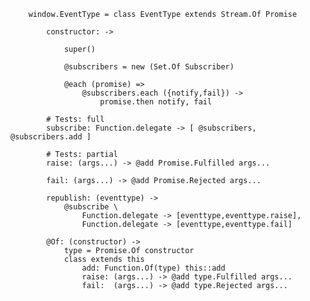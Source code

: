 		window.EventType = class EventType extends Stream.Of Promise
		
			constructor: ->
			
				super()
			
				@subscribers = new (Set.Of Subscriber)
			
				@each (promise) =>
					@subscribers.each ({notify,fail}) ->
						promise.then notify, fail
		
			# Tests: full
			subscribe: Function.delegate -> [ @subscribers, @subscribers.add ]
			
			# Tests: partial
			raise: (args...) -> @add Promise.Fulfilled args...
			
			fail: (args...) -> @add Promise.Rejected args...
			
			republish: (eventtype) ->
				@subscribe \
					Function.delegate -> [eventtype,eventtype.raise],
					Function.delegate -> [eventtype,eventtype.fail]
					
			@Of: (constructor) ->
				type = Promise.Of constructor
				class extends this
					add: Function.Of(type) this::add
					raise: (args...) -> @add type.Fulfilled args...
					fail:  (args...) -> @add type.Rejected args...
			
